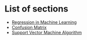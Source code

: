 # List of sections

- [Regression in Machine Learning](Regression.md)
- [Confusion Matrix](confusion-matrix.md)
- [Support Vector Machine Algorithm](support-vector-machine.md)
